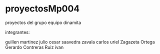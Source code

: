 # proyectosMp004


proyectos del grupo equipo dinamita

integrantes:

guillen martinez julio cesar
saavedra zavala carlos uriel
Zagazeta Ortega Gerardo
Contreras Ruiz ivan
